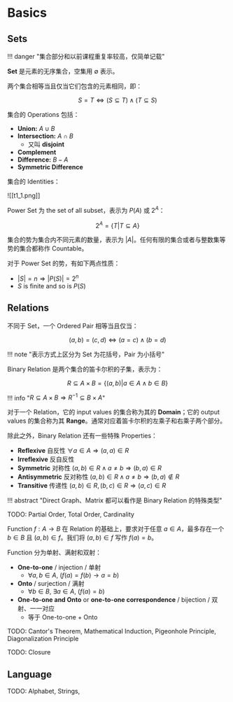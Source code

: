 
# Basics

## Sets

!!! danger "集合部分和以前课程重复率较高，仅简单记载"

**Set** 是元素的无序集合，空集用 $\emptyset$ 表示。

两个集合相等当且仅当它们包含的元素相同，即：

$$
S=T \Leftrightarrow (S\subseteq T) \land (T\subseteq S)
$$

集合的 Operations 包括：

- **Union:** $A\cup B$
- **Intersection:** $A\cap B$
	- 又叫 **disjoint**
- **Complement**
- **Difference:** $B-A$
- **Symmetric Difference**

集合的 Identities：

![[t1_1.png]]

Power Set 为 the set of all subset，表示为 $P(A)$ 或 $2^A$：

$$
2^A= \{T|T\subseteq A\}
$$

集合的势为集合内不同元素的数量，表示为 $|A|$。任何有限的集合或者与整数集等势的集合都称作 Countable。

对于 Power Set 的势，有如下两点性质：

- $|S|=n\Rightarrow |P(S)|=2^n$
- $S$ is finite and so is $P(S)$

## Relations

不同于 Set，一个 Ordered Pair 相等当且仅当：

$$
(a,b)=(c,d) \Leftrightarrow (a=c) \land (b=d)
$$

!!! note "表示方式上区分为 Set 为花括号，Pair 为小括号"

Binary Relation 是两个集合的笛卡尔积的子集，表示为：

$$
R\subseteq A\times B=\{(a,b)|a\in A\land b\in B\}
$$

!!! info "$R\subseteq A\times B \Rightarrow R^{-1} \subseteq B\times A$"

对于一个 Relation，它的 input values 的集合称为其的 **Domain**；它的 output values 的集合称为其 **Range**。通常对应着笛卡尔积的左乘子和右乘子两个部分。

除此之外，Binary Relation 还有一些特殊 Properties：

- **Reflexive** 自反性 $\forall a\in A \Rightarrow (a,a)\in R$
- **Irreflexive** 反自反性  
- **Symmetric** 对称性 $(a,b) \in R\land a\ne b \Rightarrow  (b,a) \in R$ 
- **Antisymmetric** 反对称性 $(a,b)\in R \land a\ne b \Rightarrow (b,a)\notin R$
- **Transitive** 传递性 $(a,b)\in R, (b,c)\in R\Rightarrow (a,c)\in R$

!!! abstract "Direct Graph、Matrix 都可以看作是 Binary Relation 的特殊类型"

TODO: Partial Order, Total Order, Cardinality

Function $f: A\rightarrow B$ 在 Relation 的基础上，要求对于任意 $a\in A$，最多存在一个 $b\in B$ 且 $(a,b) \in f$。我们将 $(a,b) \in f$ 写作 $f(a) =b$。

Function 分为单射、满射和双射：

- **One-to-one** / injection / 单射
	- $\forall a,b \in A,\ (f(a)=f(b)\to a=b)$
- **Onto** / surjection / 满射
	- $\forall b\in B,\ \exists a \in A, \ (f(a)=b)$
- **One-to-one and Onto** or **one-to-one correspondence** / bijection / 双射、一一对应
	- 等于 One-to-one + Onto

TODO: Cantor's Theorem, Mathematical Induction, Pigeonhole Principle, Diagonalization Principle

TODO: Closure

## Language

TODO: Alphabet, Strings, 